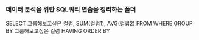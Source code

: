 ### 데이터 분석을 위한 SQL쿼리 연습을 정리하는 폴더


SELECT 그룹해보고싶은 컬럼, SUM(컬럼1), AVG(컬럽2)
FROM
WHERE
GROUP BY 그룹해보고싶은 컬럼
HAVING
ORDER BY
